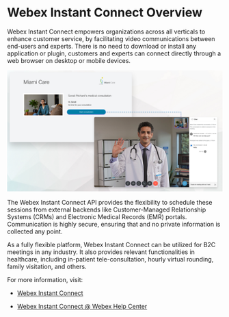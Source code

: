 # Webex Instant Connect Overview

Webex Instant Connect empowers organizations across all verticals to enhance customer service, by facilitating video communications between end-users and experts. There is no need to download or install any application or plugin, customers and experts can connect directly through a web browser on desktop or mobile devices.

![Overview](images/overview.jpg)

The Webex Instant Connect API provides the flexibility to schedule these sessions from external backends like Customer-Managed Relationship Systems (CRMs) and Electronic Medical Records (EMR) portals. Communication is highly secure, ensuring that and no private information is collected any point.

As a fully flexible platform, Webex Instant Connect can be utilized for B2C meetings in any industry. It also provides relevant functionalities in healthcare, including in-patient tele-consultation, hourly virtual rounding, family visitation, and others.

For more information, visit:

* [Webex Instant Connect](https://instant.webex.com)

* [Webex Instant Connect @ Webex Help Center](https://help.webex.com/en-us/article/sv0h2ab/Webex-Instant-Connect)


